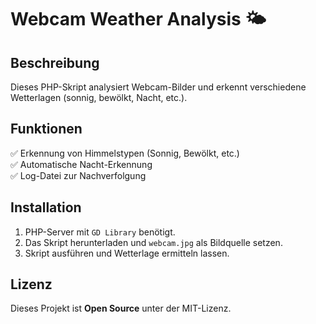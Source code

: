 # Webcam Weather Analysis 🌤️

## Beschreibung
Dieses PHP-Skript analysiert Webcam-Bilder und erkennt verschiedene Wetterlagen (sonnig, bewölkt, Nacht, etc.).

## Funktionen
✅ Erkennung von Himmelstypen (Sonnig, Bewölkt, etc.)  
✅ Automatische Nacht-Erkennung  
✅ Log-Datei zur Nachverfolgung  

## Installation
1. PHP-Server mit `GD Library` benötigt.  
2. Das Skript herunterladen und `webcam.jpg` als Bildquelle setzen.  
3. Skript ausführen und Wetterlage ermitteln lassen.  

## Lizenz
Dieses Projekt ist **Open Source** unter der MIT-Lizenz.  
